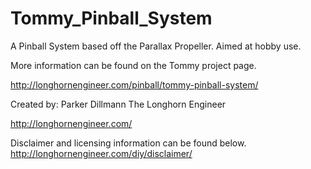 Tommy_Pinball_System
====================

A Pinball System based off the Parallax Propeller. Aimed at hobby use.

More information can be found on the Tommy project page.


http://longhornengineer.com/pinball/tommy-pinball-system/

Created by:
Parker Dillmann
The Longhorn Engineer

http://longhornengineer.com/

Disclaimer and licensing information can be found below.
http://longhornengineer.com/diy/disclaimer/
